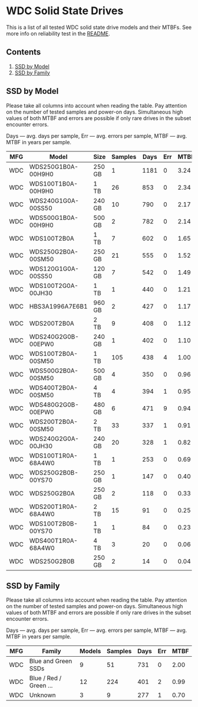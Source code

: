 WDC Solid State Drives
======================

This is a list of all tested WDC solid state drive models and their MTBFs. See
more info on reliability test in the [README](https://github.com/linuxhw/EnterpriseDrive).

Contents
--------

1. [ SSD by Model  ](#ssd-by-model)
2. [ SSD by Family ](#ssd-by-family)

SSD by Model
------------

Please take all columns into account when reading the table. Pay attention on the
number of tested samples and power-on days. Simultaneous high values of both MTBF
and errors are possible if only rare drives in the subset encounter errors.

Days — avg. days per sample,
Err  — avg. errors per sample,
MTBF — avg. MTBF in years per sample.

| MFG       | Model              | Size   | Samples | Days  | Err   | MTBF   |
|-----------|--------------------|--------|---------|-------|-------|--------|
| WDC       | WDS250G1B0A-00H9H0 | 250 GB | 1       | 1181  | 0     | 3.24   |
| WDC       | WDS100T1B0A-00H9H0 | 1 TB   | 26      | 853   | 0     | 2.34   |
| WDC       | WDS240G1G0A-00SS50 | 240 GB | 10      | 790   | 0     | 2.17   |
| WDC       | WDS500G1B0A-00H9H0 | 500 GB | 2       | 782   | 0     | 2.14   |
| WDC       | WDS100T2B0A        | 1 TB   | 7       | 602   | 0     | 1.65   |
| WDC       | WDS250G2B0A-00SM50 | 250 GB | 21      | 555   | 0     | 1.52   |
| WDC       | WDS120G1G0A-00SS50 | 120 GB | 7       | 542   | 0     | 1.49   |
| WDC       | WDS100T2G0A-00JH30 | 1 TB   | 1       | 440   | 0     | 1.21   |
| WDC       | HBS3A1996A7E6B1    | 960 GB | 2       | 427   | 0     | 1.17   |
| WDC       | WDS200T2B0A        | 2 TB   | 9       | 408   | 0     | 1.12   |
| WDC       | WDS240G2G0B-00EPW0 | 240 GB | 1       | 402   | 0     | 1.10   |
| WDC       | WDS100T2B0A-00SM50 | 1 TB   | 105     | 438   | 4     | 1.00   |
| WDC       | WDS500G2B0A-00SM50 | 500 GB | 4       | 350   | 0     | 0.96   |
| WDC       | WDS400T2B0A-00SM50 | 4 TB   | 4       | 394   | 1     | 0.95   |
| WDC       | WDS480G2G0B-00EPW0 | 480 GB | 6       | 471   | 9     | 0.94   |
| WDC       | WDS200T2B0A-00SM50 | 2 TB   | 33      | 337   | 1     | 0.91   |
| WDC       | WDS240G2G0A-00JH30 | 240 GB | 20      | 328   | 1     | 0.82   |
| WDC       | WDS100T1R0A-68A4W0 | 1 TB   | 1       | 253   | 0     | 0.69   |
| WDC       | WDS250G2B0B-00YS70 | 250 GB | 1       | 147   | 0     | 0.40   |
| WDC       | WDS250G2B0A        | 250 GB | 2       | 118   | 0     | 0.33   |
| WDC       | WDS200T1R0A-68A4W0 | 2 TB   | 15      | 91    | 0     | 0.25   |
| WDC       | WDS100T2B0B-00YS70 | 1 TB   | 1       | 84    | 0     | 0.23   |
| WDC       | WDS400T1R0A-68A4W0 | 4 TB   | 3       | 20    | 0     | 0.06   |
| WDC       | WDS250G2B0B        | 250 GB | 2       | 14    | 0     | 0.04   |

SSD by Family
-------------

Please take all columns into account when reading the table. Pay attention on the
number of tested samples and power-on days. Simultaneous high values of both MTBF
and errors are possible if only rare drives in the subset encounter errors.

Days — avg. days per sample,
Err  — avg. errors per sample,
MTBF — avg. MTBF in years per sample.

| MFG       | Family                 | Models | Samples | Days  | Err   | MTBF   |
|-----------|------------------------|--------|---------|-------|-------|--------|
| WDC       | Blue and Green SSDs    | 9      | 51      | 731   | 0     | 2.00   |
| WDC       | Blue / Red / Green ... | 12     | 224     | 401   | 2     | 0.99   |
| WDC       | Unknown                | 3      | 9       | 277   | 1     | 0.70   |
